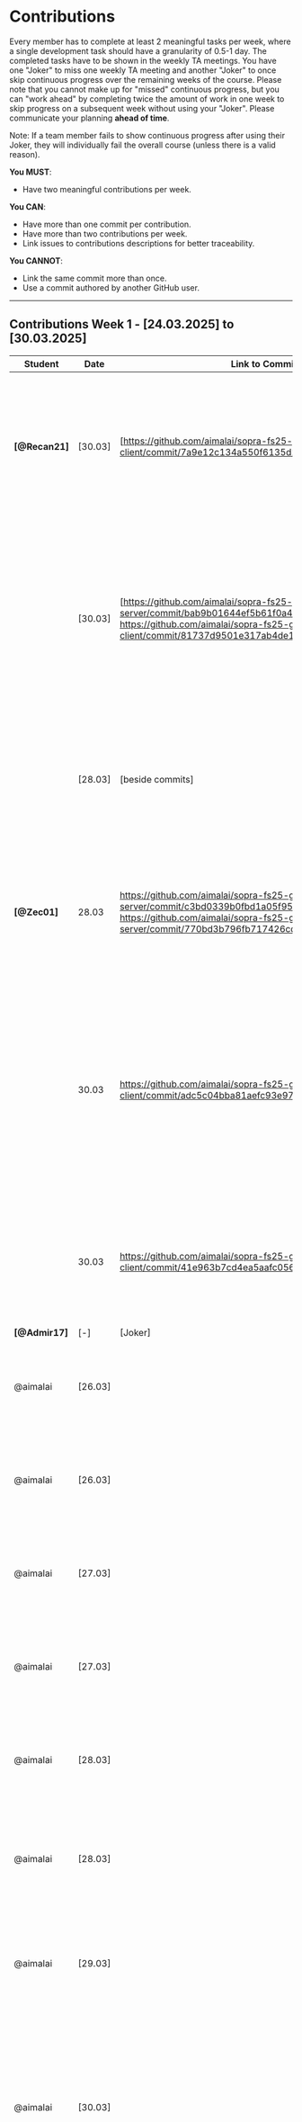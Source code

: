# Contributions

Every member has to complete at least 2 meaningful tasks per week, where a
single development task should have a granularity of 0.5-1 day. The completed
tasks have to be shown in the weekly TA meetings. You have one "Joker" to miss
one weekly TA meeting and another "Joker" to once skip continuous progress over
the remaining weeks of the course. Please note that you cannot make up for
"missed" continuous progress, but you can "work ahead" by completing twice the
amount of work in one week to skip progress on a subsequent week without using
your "Joker". Please communicate your planning **ahead of time**.

Note: If a team member fails to show continuous progress after using their
Joker, they will individually fail the overall course (unless there is a valid
reason).

**You MUST**:

- Have two meaningful contributions per week.

**You CAN**:

- Have more than one commit per contribution.
- Have more than two contributions per week.
- Link issues to contributions descriptions for better traceability.

**You CANNOT**:

- Link the same commit more than once.
- Use a commit authored by another GitHub user.

---

## Contributions Week 1 - [24.03.2025] to [30.03.2025]

| **Student**    | **Date** | **Link to Commit**                                                                                                                                                                                              | **Description**                                                                                                                                                                                                                                                                        | **Relevance**                                                                                                                                                                                  |
| -------------- | -------- | --------------------------------------------------------------------------------------------------------------------------------------------------------------------------------------------------------------- | -------------------------------------------------------------------------------------------------------------------------------------------------------------------------------------------------------------------------------------------------------------------------------------- | ---------------------------------------------------------------------------------------------------------------------------------------------------------------------------------------------- |
| **[@Recan21]** | [30.03]  | [https://github.com/aimalai/sopra-fs25-group-29-client/commit/7a9e12c134a550f6135d2329766634b7bdb15f88]                                                                                                         | [For our future feature that allows users to search for movies, we needed to implement a search bar in the frontend. This part is designed to accept user input and, upon clicking the magnifying glass icon, process the search query.]                                               | [This contribution is relevant because it lays the foundation for a seamless movie search experience.]                                                                                         |
|                | [30.03]  | [https://github.com/aimalai/sopra-fs25-group-29-server/commit/bab9b01644ef5b61f0a4e04dc84f68f8b5fdaaa2, https://github.com/aimalai/sopra-fs25-group-29-client/commit/81737d9501e317ab4de1bf4134e1f536272cd18f ] | [In these commits, we implemented a new Details Page. This page allows users to click on individual movie titles to access a detailed view of the selected film, providing additional information.]                                                                                    | [This contribution is important because it provides users with a dedicated page for detailed information about each film. By offering an in-depth view when clicking on a movie title.]        |
|                | [28.03]  | [beside commits]                                                                                                                                                                                                | [Icreated the API key using the TMDB website.]                                                                                                                                                                                                                                         | [This is important because by securing an API key, our application can access up-to-date movie data directly from TMDB.]                                                                       |
| **[@Zec01]**   | 28.03    | https://github.com/aimalai/sopra-fs25-group-29-server/commit/c3bd0339b0fbd1a05f954e86de86b60db5a810b4, https://github.com/aimalai/sopra-fs25-group-29-server/commit/770bd3b796fb717426cd3297013b3add89963c3f    | I have integrated functionality into our backend (using MovieService.java and MovieController.java) that allows the use of the API key, so that we can already work with TMDB.                                                                                                         | This contribution is relevant because our entire web app relies on the TMDB API to fetch detailed information for each movie.                                                                  |
|                | 30.03    | https://github.com/aimalai/sopra-fs25-group-29-client/commit/adc5c04bba81aefc93e97f59a020e893bd39ace4                                                                                                           | In the frontend, we introduced a new "Results" page. This page is seamlessly integrated with our newly implemented search bar functionality, ensuring that the search results are displayed on a dedicated page.                                                                       | This contribution is relevant because it enables users to easily search for and find movies—a key functionality if we want to build features like a watchlist or start a watch party later on. |
|                | 30.03    | https://github.com/aimalai/sopra-fs25-group-29-client/commit/41e963b7cd4ea5aafc0569df359068a4dedf5913                                                                                                           | In this commit, small changes were made to the frontend dashboard to show an empty Friends Overview.                                                                                                                                                                                   | [This contribution is important because it is the start for future development of interactive social features.]                                                                                |
| **[@Admir17]** | [-]      | [Joker]                                                                                                                                                                                                         | []                                                                                                                                                                                                                                                                                     | []                                                                                                                                                                                             |
| @aimalai       | [26.03]  |                                                                                                                                                                                                                 | Conceptualized and planned the DB architecture, designing the different layers of the DB system and the SQL Schema.                                                                                                                                                                    | Database Design and Set up Work, relevant to all project tasks relating to DB                                                                                                                  |
| @aimalai       | [26.03]  |                                                                                                                                                                                                                 | Set up the PostgreSQL database to efficiently store and manage data (acting as the locally set up persistence layer).                                                                                                                                                                  | Database Design and Set up Work, relevant to all project tasks relating to DB                                                                                                                  |
| @aimalai       | [27.03]  |                                                                                                                                                                                                                 | Frontend and backend code in Visual Studio Code, relating to the DB set up.                                                                                                                                                                                                            | Database Design and Set up Work, relevant to all project tasks relating to DB                                                                                                                  |
| @aimalai       | [27.03]  |                                                                                                                                                                                                                 | Setting up Vercel connection with the DB.                                                                                                                                                                                                                                              | Database Design and Set up Work, relevant to all project tasks relating to DB                                                                                                                  |
| @aimalai       | [28.03]  |                                                                                                                                                                                                                 | Setting up Google Cloud backend connection with the DB.                                                                                                                                                                                                                                | Database Design and Set up Work, relevant to all project tasks relating to DB                                                                                                                  |
| @aimalai       | [28.03]  |                                                                                                                                                                                                                 | Identifying the need for and understanding Ngrok. Configured Ngrok to expose the local backend securely, bridging the connection between platforms.                                                                                                                                    | Database Design and Set up Work, relevant to all project tasks relating to DB                                                                                                                  |
| @aimalai       | [29.03]  |                                                                                                                                                                                                                 | Established the multi-platform connection: frontend (on Vercel), backend (on Google Cloud, via Ngrok), PostgreSQL database (on desktop).                                                                                                                                               | Database Design and Set up Work, relevant to all project tasks relating to DB                                                                                                                  |
| @aimalai       | [30.03]  |                                                                                                                                                                                                                 | Then ultimately moved the locally tested persistence layer to the SQL Cloud, including the understanding the Google SQL Cloud and implementing its set up. Ensuring that Cloud DB architecture worked in tandem with Vercel Frontend and Google Cloud Backend (App Engine)             | Database Design and Set up Work, relevant to all project tasks relating to DB                                                                                                                  |
| @aimalai       | [28.03]  | https://github.com/aimalai/sopra-fs25-group-29-client/commit/5f3577f1b67b85d2e5d95110d82d29685b5bffd2                                                                                                           | The New User Registration Form: The new user must fill in a registration form with the following fields: username, password, confirm password. Mandatorily, all fields.                                                                                                                | Issues #1 #2 #3 of User Story 1 in the client side                                                                                                                                             |
| @aimalai       | [28.03]  | https://github.com/aimalai/sopra-fs25-group-29-client/commit/5f3577f1b67b85d2e5d95110d82d29685b5bffd2                                                                                                           | Validation of Username: The project set up must check if the username is unique and is not already used by someone else. If the username is already taken, an error message should be shown.                                                                                           | Issues #1 #2 #3 of User Story 1 in the client side                                                                                                                                             |
| @aimalai       | [28.03]  | https://github.com/aimalai/sopra-fs25-group-29-client/commit/5f3577f1b67b85d2e5d95110d82d29685b5bffd2                                                                                                           | Validation of Password: Passwords must be at least 8 char long and include a mix of letters, numbers, and special chars. The project set up should validate the password meets these criteria and that the "password" and "confirm password" fields match the acceptance requirements. | Issues #1 #2 #3 of User Story 1 in the client side                                                                                                                                             |
| @aimalai       | [30.03]  | https://github.com/aimalai/sopra-fs25-group-29-server/commit/daf9b9ef414d3d31890b16bd5b1508533d93b566                                                                                                           | New User Creation: Upon successful validation, a new user is created in the database with their registration information and creation date.                                                                                                                                            | Issues #60 #61 #62 # 63 of User Story 1 in the server side                                                                                                                                     |
| @aimalai       | [30.03]  | https://github.com/aimalai/sopra-fs25-group-29-server/commit/daf9b9ef414d3d31890b16bd5b1508533d93b566                                                                                                           | First Login After Registration: After successful registration, the user is automatically logged in for the first time and the user will be redirected to the users overview screen.                                                                                                    | Issues #60 #61 #62 # 63 of User Story 1 in the server side                                                                                                                                     |
| @aimalai       | [30.03]  | https://github.com/aimalai/sopra-fs25-group-29-server/commit/daf9b9ef414d3d31890b16bd5b1508533d93b566                                                                                                           | Handling Errors: If the registration fails (by not meeting the set criteria), an error message is displayed and the user should be redirected to the original registration screen.                                                                                                     | Issues #60 #61 #62 # 63 of User Story 1 in the server side                                                                                                                                     |
| @aimalai       | [30.03]  | https://github.com/aimalai/sopra-fs25-group-29-server/commit/daf9b9ef414d3d31890b16bd5b1508533d93b566                                                                                                           | Logout/Login Functionality: A registered user can logout from their account and log back in with their username and password once they meet these acceptance requirements.                                                                                                             | Issues #60 #61 #62 # 63 of User Story 1 in the server side.                                                                                                                                    |

---

## Contributions Week 2 - [31.03.2025] to [06.04.2025]

| **Student**    | **Date** | **Link to Commit**                                                                                                                                                                                                                                                                                                    | **Description**                                                                                                                                                   | **Relevance**                                                                                                                                                                             |
| -------------- | -------- | --------------------------------------------------------------------------------------------------------------------------------------------------------------------------------------------------------------------------------------------------------------------------------------------------------------------- | ----------------------------------------------------------------------------------------------------------------------------------------------------------------- | ----------------------------------------------------------------------------------------------------------------------------------------------------------------------------------------- |
| **[@Zec01]**   | [03.04]  | [https://github.com/aimalai/sopra-fs25-group-29-client/commit/09e0bcc19e9b25430bfcc10b364347b0628dcaf0, https://github.com/aimalai/sopra-fs25-group-29-server/commit/006dfa82e55a7cb750ca3f1f7ca49fb680a7c3d1]                                                                                                        | [Last Week: We only had Movies from the API. Now we are also able to look for Tv Shows.]                                                                          | [It is important so we can use both important mediatypes and not only Movies.]                                                                                                            |
|                | [06.04]  | [https://github.com/aimalai/sopra-fs25-group-29-client/commit/137cc313d52ac590a4047565693e8df07f71b40d]                                                                                                                                                                                                               | [A dashboard button leads to a Watchparty Overview page with a creation form on the left, joined parties in the center, and invitations on the right.]            | [This contribution is relevant because it gives users a single, intuitive space to create, manage, and join watch parties, making the whole experience much more seamless and enjoyable.] |
| **[@Recan21]** | [06.04]  | [https://github.com/aimalai/sopra-fs25-group-29-client/commit/878c250106ef3ec7f5a21481ffe2c8a785ec0d06, https://github.com/aimalai/sopra-fs25-group-29-client/commit/996bc8d018ee253bfc43631538a33b132c9685d7]                                                                                                        | [Frontend "Draft" of a Detailed Movie View]                                                                                                                       | [Provides a better UX]                                                                                                                                                                    |
|                | [06.04]  | [https://github.com/aimalai/sopra-fs25-group-29-client/commit/d6f7d25f2362f7b6835d2d2f038b32801f89bbef, https://github.com/aimalai/sopra-fs25-group-29-client/commit/aefceb6487bca55560d3c3ab71e029cdbffdefc4, https://github.com/aimalai/sopra-fs25-group-29-client/commit/61a98b823267b1e274d8c394b0bc4d696ded2a3e] | [Visual changes to the appearance on various pages]                                                                                                               | [Assimilation to design choices made previously in the mockups]                                                                                                                           |
| **[@Admir17]** | [05.04]  | [https://github.com/aimalai/sopra-fs25-group-29-server/commit/c8d42657fc690fedb1755557277f69a3f81d6ec7, https://github.com/aimalai/sopra-fs25-group-29-client/commit/f8a1d46ccc424b78fc3c0eef2d1d0f45df1856c8]                                                                                                        | [The task was to prepare the Backend for adding Movies/TVShows to the Watchlist, prepared the Rest Controller, DTO, and Mapping on the currently logged in user.] | [This contribution is relevant for future issues which need the Watchlist to work with like sharing a watchlist with friends for example and to display the watchlist on the dashboard.]  |
|                | [06.04]  | [https://github.com/aimalai/sopra-fs25-group-29-client/commit/1e7bee3f6f5c8be41421d99c6bd22fd8da890fa8]                                                                                                                                                                                                               | [The task was to add a new card to the Dashboard in the frontend which shows the Watchlist of the current user.]                                                  | [This change is crucial for upcoming features regarding friends & collaboration for example to share a watchlist with each other.]                                                        |
| @aimalai       | [04.25]  | https://github.com/aimalai/sopra-fs25-group-29-client/commit/c5d36a557baad58e03b3c7654e1a4e5f39761ea7                                                                                                                                                                                                                 | client - registration form, unsuccessful login confirmation                                                                                                       | client features relating to user login and registration in user story 2                                                                                                                   |
| @aimalai       | [05.25]  | https://github.com/aimalai/sopra-fs25-group-29-client/commit/4843d786c13900dd3c4b79a8edd7a3f6e028c207                                                                                                                                                                                                                 | client - logout button, feedback to user                                                                                                                          | client feature relating to user login/logout in user story 15                                                                                                                             |
| @aimalai       | [04.25]  | https://github.com/aimalai/sopra-fs25-group-29-server/commit/8a504ea982a09a39f9abdd6a1039825dfb13d632                                                                                                                                                                                                                 | server - validation of login credentials, action after login with security                                                                                        | server features relating to logging in user story 2                                                                                                                                       |
| @aimalai       | [05.25]  | https://github.com/aimalai/sopra-fs25-group-29-server/commit/bf88cfe9e9cba04b0a6656a74d9007b5558d9d8b                                                                                                                                                                                                                 | server - session end, redirect user after logout                                                                                                                  | server features relating to session end and related to security in user story 15                                                                                                          |
| @aimalai       | [06.25]  | https://github.com/aimalai/sopra-fs25-group-29-server/commit/17fda4655e7eede5e1d58b46117065f24f44c28d                                                                                                                                                                                                                 | server - additional login security                                                                                                                                | server feature preventing concurrent login session boosting site security                                                                                                                 |
| @aimalai       | [04.25]  |                                                                                                                                                                                                                                                                                                                       | Changing DB from PostgreSql to H2 for cost related reasons. Design of H2 Database to agree with all issues in user stories 1, 2, and 15                           | DB being central to all frontend and backend operations                                                                                                                                   |
| @aimalai       | [06.25]  | https://github.com/aimalai/sopra-fs25-group-29-server/commit/bf88cfe9e9cba04b0a6656a74d9007b5558d9d8b                                                                                                                                                                                                                 | 6 J Unit Tests for the server side functionalities that were implemented                                                                                          | Tests confirm the implementation of the validation and security features of the site.                                                                                                     |

---

## Contributions Week 3 - [07.04.2025] to [13.04.2025]

| **Student**    | **Date** | **Link to Commit**                                                                                                                                                                                                                                                                                                                                                                                                                                                                                                                                                                                                                                                                                                                                                                                                                                                                                                                                              | **Description**                                                                                                                                                                                                                                                                                                                                                                                                                                        | **Relevance**                                                                                                                                                                                                                                                                                                                                                                      |
| -------------- | -------- | --------------------------------------------------------------------------------------------------------------------------------------------------------------------------------------------------------------------------------------------------------------------------------------------------------------------------------------------------------------------------------------------------------------------------------------------------------------------------------------------------------------------------------------------------------------------------------------------------------------------------------------------------------------------------------------------------------------------------------------------------------------------------------------------------------------------------------------------------------------------------------------------------------------------------------------------------------------- | ------------------------------------------------------------------------------------------------------------------------------------------------------------------------------------------------------------------------------------------------------------------------------------------------------------------------------------------------------------------------------------------------------------------------------------------------------ | ---------------------------------------------------------------------------------------------------------------------------------------------------------------------------------------------------------------------------------------------------------------------------------------------------------------------------------------------------------------------------------- |
| **[@Zec01]**   | [11.04]  | [https://github.com/aimalai/sopra-fs25-group-29-client/commit/c838ad3ab422381a7b39f16b4d38d0c7263c8bb0, https://github.com/aimalai/sopra-fs25-group-29-client/commit/20dbd0f1e5f5ecf5013345f0dec397cf822bc97e, https://github.com/aimalai/sopra-fs25-group-29-client/commit/70b55002fe01852a204f55b5d15e35941f386f34, https://github.com/aimalai/sopra-fs25-group-29-server/commit/5614d5af1cdebcd12284da89c2aae909350441de]                                                                                                                                                                                                                                                                                                                                                                                                                                                                                                                                    | [Enhance the watch party feature by adding an optional description field where users can enter party instructions or additional details. Additionally, implement a database entry mechanism to store the watch party details and link each event to its respective organizer.]                                                                                                                                                                         | [The optional description field allows organizers to provide context, directions, or any special notes, thereby improving the communication and overall experience for participants. Meanwhile, securely saving the watch party information and linking it to the organizer is crucial for data integrity, accountability, and personalized event management within the platform.] |
|                | [13.04]  | [https://github.com/aimalai/sopra-fs25-group-29-client/commit/3a7a84040b8a68f980d5c89f84c636858c5a0ad0, https://github.com/aimalai/sopra-fs25-group-29-client/commit/cfc23630c5ad982d3d3c7a7f903035d3fb409982, https://github.com/aimalai/sopra-fs25-group-29-server/commit/deeb3fd169371ed269bab7bad8bfe6092fd1f98f]                                                                                                                                                                                                                                                                                                                                                                                                                                                                                                                                                                                                                                           | [Implement scheduling functionality that allows users to plan future events. This includes managing event start times with correct handling of various time zones to ensure accuracy.]                                                                                                                                                                                                                                                                 | [Accurate scheduling is essential for coordinating virtual watch parties across different regions. By considering time zone differences, the system ensures that all participants receive the correct event time, leading to a smoother and more reliable planning experience.]                                                                                                    |
| **[@Recan21]** | [10.04]  | [https://github.com/aimalai/sopra-fs25-group-29-client/commit/55d31da5b75cd7d53f8a3d6fcad7d37a1944708f, https://github.com/aimalai/sopra-fs25-group-29-client/commit/fc8b598a877cf1e8e025289b338dc943fb408bd6, https://github.com/aimalai/sopra-fs25-group-29-client/commit/8a4a944c34dd1778673f8dda3fc32b103922b830,]                                                                                                                                                                                                                                                                                                                                                                                                                                                                                                                                                                                                                                          | [Changed the background of every page and overall layout. Integration functionality (not all) from Copymain -> especially for registration and login with frontend adoptation and made the profile button responsable on the dashboard]                                                                                                                                                                                                                | [Ensuring functionalities from Copymain are being integrated and that the frontend resembles more our actual mockups. Minor bugfixing with Buttons]                                                                                                                                                                                                                                |
|                | [10.04]  | [https://github.com/aimalai/sopra-fs25-group-29-client/commit/7bee39f7a0acc0303583733f2038548ec33334d4, https://github.com/aimalai/sopra-fs25-group-29-server/commit/3c28efb38be6a6090c8725a4f0a2eede4c16511f]                                                                                                                                                                                                                                                                                                                                                                                                                                                                                                                                                                                                                                                                                                                                                  | [Made changes to the detailed view of a user especially on frontend and made it work with editing etc (new form etc) for password, username, email, privacy settings etc]                                                                                                                                                                                                                                                                              | [Assimilation to the mockups and the expected functionality included]                                                                                                                                                                                                                                                                                                              |
|                | [11.04]  | [https://github.com/aimalai/sopra-fs25-group-29-server/commit/047b280e1cb1d4e41a99c1625e02551607fd0b29, https://github.com/aimalai/sopra-fs25-group-29-server/commit/4e20cd646dc22c60385ae67d4e2b425ac5d64542, https://github.com/aimalai/sopra-fs25-group-29-server/commit/d53a47371fad88a7b5c12efbfd99257556fef3a5, https://github.com/aimalai/sopra-fs25-group-29-server/commit/3c28efb38be6a6090c8725a4f0a2eede4c16511f, https://github.com/aimalai/sopra-fs25-group-29-client/commit/dd463afcc67d7a778ee7df93a81f36b887f48a13, https://github.com/aimalai/sopra-fs25-group-29-client/commit/5571bf310495afd81c135c52f50e4b0bb5d819a8, https://github.com/aimalai/sopra-fs25-group-29-client/commit/7d7c2ca0ef9a6399ace0a4592f3cd19ebc69286b, https://github.com/aimalai/sopra-fs25-group-29-client/commit/84eef44de4d1b9ff7c9acf7bdc2c6096c912905d, https://github.com/aimalai/sopra-fs25-group-29-client/commit/e9546b1b8d0f530be06c032699c06bf162506e23] | [You can now search for movies via pressing enter. Added a new search bar in the search results. Made some sorting funcitonality by popularity, rating, oldest, newest. Made the add to watchlist button responsable. Made a checkbox where it filters out every result that doesnt contain all attributes. + When you add something to the watchlist you can directly remove it from the search results or the detailed view or the dashboard itself] | [Key functionality that had bugs before and making UX improvements and ensuring smooth behaviour]                                                                                                                                                                                                                                                                                  |
| **[@Admir17]** | [14.04]  | [https://github.com/aimalai/sopra-fs25-group-29-server/commit/2832da7b2ae95818d7bfa9065b1e88e265916a8b]                                                                                                                                                                                                                                                                                                                                                                                                                                                                                                                                                                                                                                                                                                                                                                                                                                                         | [Implemented backend functionality for friend requests. This update extends the user entity to include properties for incoming friend requests and friends, and enhances the UserService with methods to send, accept, decline, retrieve incoming friend requests, and fetch the friend list.]                                                                                                                                                         | [The friend request functionality is essential for our project as it allows users to connect, coordinate watch parties, and share movie recommendations easily.]                                                                                                                                                                                                                   |
|                | [10.04]  | [https://github.com/aimalai/sopra-fs25-group-29-client/commit/dab9dfa0861095647e529be0571bd15832785399, https://github.com/aimalai/sopra-fs25-group-29-client/commit/401086d572aa5fc0e3e81fd0ecad8b5b005cfd13, https://github.com/aimalai/sopra-fs25-group-29-server/commit/78cab62d9e08cd2d35f32ec01b22b332400226c5]                                                                                                                                                                                                                                                                                                                                                                                                                                                                                                                                                                                                                                           | [Added placeholder "Add Friend" button on profile page and a dummy Friendlist card on the Dashboard. This prepares the frontend for upcoming backend integration. Issue: (#26), also implemented the Friend Search Bar, issues: (#24, #25 and #26)]                                                                                                                                                                                                    | [The dummy "Add Friend" button and Friendlist Card prepare the UI for seamless social integration, ensuring that users can access these features once the backend is fully integrated. The Friend Serach Bar is relevant for future features like adding friends, sharing Watchlist with friends, inviting them for watchparties etc.]                                             |
| @aimalai       | [07.04]  | https://github.com/aimalai/sopra-fs25-group-29-server/commit/b1cabfd0c4c7dfa560cb5521d2273cecfab2c930                                                                                                                                                                                                                                                                                                                                                                                                                                                                                                                                                                                                                                                                                                                                                                                                                                                           | H2 Production Deployment (there are 6 versions of this contribution that made improvements on this linked commit progressively. I am sharing the one with the most files)                                                                                                                                                                                                                                                                              | DB being central to frontend and backend and to the whole project                                                                                                                                                                                                                                                                                                                  |
| @aimalai       | [08.04]  | https://github.com/aimalai/sopra-fs25-group-29-server/commit/67dca2fee2145d8e096e0393fe1c5da2b4b82c5a                                                                                                                                                                                                                                                                                                                                                                                                                                                                                                                                                                                                                                                                                                                                                                                                                                                           | server - OTP functionality added to Login                                                                                                                                                                                                                                                                                                                                                                                                              | Boosts the App's security, server                                                                                                                                                                                                                                                                                                                                                  |
| @aimalai       | [08.04]  | https://github.com/aimalai/sopra-fs25-group-29-client/commit/c17063291676ba028afc33b5afc74d3411f2e907                                                                                                                                                                                                                                                                                                                                                                                                                                                                                                                                                                                                                                                                                                                                                                                                                                                           | client - OTP functionality added to Login                                                                                                                                                                                                                                                                                                                                                                                                              | Boosts the App's security, client                                                                                                                                                                                                                                                                                                                                                  |
| @aimalai       | [12.04]  | https://github.com/aimalai/sopra-fs25-group-29-server/commit/e1630499d09c5ca4aac2640e489ccda4bcd7d3c8                                                                                                                                                                                                                                                                                                                                                                                                                                                                                                                                                                                                                                                                                                                                                                                                                                                           | server - user story 12 full and most user story 13                                                                                                                                                                                                                                                                                                                                                                                                     | send watchparty invitation to users, record response by invited user, error handling - backend                                                                                                                                                                                                                                                                                     |
| @aimalai       | [12.04]  | https://github.com/aimalai/sopra-fs25-group-29-client/commit/4a57dfe0f43bee76f4eff18976190e4969ab86f5                                                                                                                                                                                                                                                                                                                                                                                                                                                                                                                                                                                                                                                                                                                                                                                                                                                           | client - user story 12 full and most user story 13                                                                                                                                                                                                                                                                                                                                                                                                     | send watchparty invitation to users, record response by invited user in database, error handling - frontend                                                                                                                                                                                                                                                                        |

---

## Contributions Week 4 - [14.04.2025] to [20.04.2025]

| **Student**    | **Date** | **Link to Commit**                                                                                                                                                                                                                                                                                                                                                                                                                                                                                                                                                                                                                                                                                                                                                                                                                                                                                                                                              | **Description**                                                                                                                                                                                                                                                                                                                                                                                                                                            | **Relevance**                                                                                                                                                                                                                                                                             |
| -------------- | -------- | --------------------------------------------------------------------------------------------------------------------------------------------------------------------------------------------------------------------------------------------------------------------------------------------------------------------------------------------------------------------------------------------------------------------------------------------------------------------------------------------------------------------------------------------------------------------------------------------------------------------------------------------------------------------------------------------------------------------------------------------------------------------------------------------------------------------------------------------------------------------------------------------------------------------------------------------------------------- | ---------------------------------------------------------------------------------------------------------------------------------------------------------------------------------------------------------------------------------------------------------------------------------------------------------------------------------------------------------------------------------------------------------------------------------------------------------- | ----------------------------------------------------------------------------------------------------------------------------------------------------------------------------------------------------------------------------------------------------------------------------------------- |
| [@Zec01]       | [13.04]  | [https://github.com/aimalai/sopra-fs25-group-29-server/commit/d66b31587372d488ada30efaa62db8c0da565105, https://github.com/aimalai/sopra-fs25-group-29-client/commit/f2208306976063c761c201404e76fedd5d7bc0f3]                                                                                                                                                                                                                                                                                                                                                                                                                                                                                                                                                                                                                                                                                                                                                  | [Develop a user interface component that offers a dropdown list for rating content with options from 1 to 5 stars.]                                                                                                                                                                                                                                                                                                                                        | [A straightforward rating system is a key part of enhancing user interaction and feedback. It empowers users to express their opinions on movies and TV shows, thereby fostering a community-driven environment where content quality can be evaluated and discovered more effectively.]  |
|                | [14.04]  | [https://github.com/aimalai/sopra-fs25-group-29-server/commit/ef31acdced8e6c90e2e305c469e42e49747ffe6a, https://github.com/aimalai/sopra-fs25-group-29-client/commit/730804c7859003532ca19575856137a700587d9f]                                                                                                                                                                                                                                                                                                                                                                                                                                                                                                                                                                                                                                                                                                                                                  | [Implement a review text box that appears after a user submits a rating, with a maximum limit of 200 characters. This enhancement has been integrated into both the backend and frontend, allowing users to provide a detailed, free-form review alongside their star rating.]                                                                                                                                                                             | [Allowing users to add comments with a free-text review enhances the overall feedback system. This additional context helps improve the discovery of quality content by incorporating personal opinions and experiences, thereby fostering a more engaged and informed community.]        |
| **[@Recan21]** | [11.04]  | [https://github.com/aimalai/sopra-fs25-group-29-server/commit/047b280e1cb1d4e41a99c1625e02551607fd0b29, https://github.com/aimalai/sopra-fs25-group-29-server/commit/4e20cd646dc22c60385ae67d4e2b425ac5d64542, https://github.com/aimalai/sopra-fs25-group-29-server/commit/d53a47371fad88a7b5c12efbfd99257556fef3a5, https://github.com/aimalai/sopra-fs25-group-29-server/commit/3c28efb38be6a6090c8725a4f0a2eede4c16511f, https://github.com/aimalai/sopra-fs25-group-29-client/commit/dd463afcc67d7a778ee7df93a81f36b887f48a13, https://github.com/aimalai/sopra-fs25-group-29-client/commit/5571bf310495afd81c135c52f50e4b0bb5d819a8, https://github.com/aimalai/sopra-fs25-group-29-client/commit/7d7c2ca0ef9a6399ace0a4592f3cd19ebc69286b, https://github.com/aimalai/sopra-fs25-group-29-client/commit/84eef44de4d1b9ff7c9acf7bdc2c6096c912905d, https://github.com/aimalai/sopra-fs25-group-29-client/commit/e9546b1b8d0f530be06c032699c06bf162506e23] | [You can now search for movies via pressing enter. Added a new search bar in the search results. Made some sorting funcitonality by popularity, rating, oldest, newest. Made the add to watchlist button responsable. Made a checkbox where it filters out every result that doesnt contain all attributes. + When you add something to the watchlist you can directly remove it from the search results or the detailed view or the dashboard itself]     | [Key functionality that had bugs before and making UX improvements and ensuring smooth behaviour]                                                                                                                                                                                         |
| **[@Recan21]** | [20.04]  | [https://github.com/aimalai/sopra-fs25-group-29-client/commit/abf5268d4ba877d1aa8941367a5c43568e69954a, https://github.com/aimalai/sopra-fs25-group-29-client/commit/b0f2edead6c9fab00b14f37aaf60e55926fe6e89, https://github.com/aimalai/sopra-fs25-group-29-client/commit/2b30463a0bbdfa297d2385ac2f336d4acade6d1c, https://github.com/aimalai/sopra-fs25-group-29-client/commit/fb21d394c022fb04f04e9db627be775f32a73090, https://github.com/aimalai/sopra-fs25-group-29-client/commit/28d903606599e83ac2835014196d6ff36d55adf5, https://github.com/aimalai/sopra-fs25-group-29-server/commit/958883aaa9e508f2d43c51d955e8abb0fe4555b6, https://github.com/aimalai/sopra-fs25-group-29-server/commit/bd9e5047c87b6a215920a4a349d51dea4c3d3514]                                                                                                                                                                                                               | [Added a navigation bar with all the necessary functionality and limitations. Worked on adding individual profile pictures. Made sure the dashboard has a better ux with refreshments and made sure that it fits to most our User Storys the mail search, watchlist date added. Changed the homepage. Complete results as defaults on search results for movies and series ]                                                                               | [Key functionality that had to be adapted to our user stories or changed for providing a better user experience]                                                                                                                                                                          |
| **[@Admir17]** | [15.04]  | [https://github.com/aimalai/sopra-fs25-group-29-client/commit/8ba800691cab3de3b7307329018f0ed9ddd75689]                                                                                                                                                                                                                                                                                                                                                                                                                                                                                                                                                                                                                                                                                                                                                                                                                                                         | [This contribution implements the functionality for navigating from search results to a potential friend's profile. It enables users to view detailed profiles and interact directly by sending or canceling friend requests, seamlessly linking the frontend with the backend API.]                                                                                                                                                                       | [This enhancement improves user engagement by streamlining the process of connecting with other users. By making it easier to access profile information and manage friend requests, the feature fosters stronger community interactions and a smoother user experience on the platform.] |
|                | [16.04]  | [https://github.com/aimalai/sopra-fs25-group-29-server/commit/c7b1cbe929c63487aa324d5cde56c6638443d581, https://github.com/aimalai/sopra-fs25-group-29-client/commit/a45a036fec3879822513167eecab2b69e08c7f39]                                                                                                                                                                                                                                                                                                                                                                                                                                                                                                                                                                                                                                                                                                                                                  | [Implemented real-time chat functionality on the backend by adding and configuring essential components: a WebSocket configuration for STOMP messaging using SockJS, a REST controller to handle incoming and broadcasted chat messages, and new domain classes (ChatMessage and ChatMessageRepository) for persisting chat messages. These additions enable the server to manage chat interactions and provide a chat history endpoint for the frontend.] | [This contribution is vital as it lays the foundation for seamless real-time communication between users, enhancing user engagement and interactivity on the platform. By integrating a robust chat system into the backend, Flicks & Friends now supports instant messaging]             |
| @aimalai       | [16.04]  | https://github.com/aimalai/sopra-fs25-group-29-client/commit/e5790021355582edb4c355d5dce05b964ab585dc                                                                                                                                                                                                                                                                                                                                                                                                                                                                                                                                                                                                                                                                                                                                                                                                                                                           | The loading spinner on the client UI.                                                                                                                                                                                                                                                                                                                                                                                                                      | Ensure that the users who are logging in are given the on-screen feedback that their login is in progress                                                                                                                                                                                 |
| @aimalai       | [16.04]  | https://github.com/aimalai/sopra-fs25-group-29-server/commit/f64fcb73dee6f23b735700cc581c7ed214e3ecac                                                                                                                                                                                                                                                                                                                                                                                                                                                                                                                                                                                                                                                                                                                                                                                                                                                           | Real time updates on server side implemented                                                                                                                                                                                                                                                                                                                                                                                                               | server - real time updates to watch party manager of invite responses                                                                                                                                                                                                                     |
| @aimalai       | [16.04]  | https://github.com/aimalai/sopra-fs25-group-29-client/commit/681589e06c1fe1301bc63503a5962bd28215d517                                                                                                                                                                                                                                                                                                                                                                                                                                                                                                                                                                                                                                                                                                                                                                                                                                                           | Real time updates on client side implemented                                                                                                                                                                                                                                                                                                                                                                                                               | client - real time updates to watch party manager of invite responses                                                                                                                                                                                                                     |

## Contributions Week 5 - [28.04.2025] to [04.05.2025]

| **Student**    | **Date**                               | **Link to Commit**                                                                                                                                                                                                                                                                                                                                                                                                                                                                                                                                                                                                                         | **Description**                                                                                                                                                                                                                                                                                                                                                                                                                                    | **Relevance**                                                                                                                                                                                                                                                                                                                                                                                                                                                                 |
| -------------- | -------------------------------------- | ------------------------------------------------------------------------------------------------------------------------------------------------------------------------------------------------------------------------------------------------------------------------------------------------------------------------------------------------------------------------------------------------------------------------------------------------------------------------------------------------------------------------------------------------------------------------------------------------------------------------------------------ | -------------------------------------------------------------------------------------------------------------------------------------------------------------------------------------------------------------------------------------------------------------------------------------------------------------------------------------------------------------------------------------------------------------------------------------------------- | ----------------------------------------------------------------------------------------------------------------------------------------------------------------------------------------------------------------------------------------------------------------------------------------------------------------------------------------------------------------------------------------------------------------------------------------------------------------------------- |
| **[@Zec01]**   | [04.05.2025]                           | [https://github.com/aimalai/sopra-fs25-group-29-client/commit/1d82509bf7c09c53cbc3f82f61225599b6306d19]                                                                                                                                                                                                                                                                                                                                                                                                                                                                                                                                    | [Implemented a visual feedback on the friends overview for outgoing friend requests]                                                                                                                                                                                                                                                                                                                                                               | [Clearly showing when a friend request is already pending, preventing duplicate requests]                                                                                                                                                                                                                                                                                                                                                                                     |
|                | [04.05.2025]                           | [https://github.com/aimalai/sopra-fs25-group-29-client/commit/1aa44a293bc5bf4a1b10e340b1ab7f6e8c3a0b08]                                                                                                                                                                                                                                                                                                                                                                                                                                                                                                                                    | [Added cancel-friend-request functionality.]                                                                                                                                                                                                                                                                                                                                                                                                       | [Gives users control to retract sent requests before they’re accepted]                                                                                                                                                                                                                                                                                                                                                                                                        |
|                | [04.05.2025]                           | [https://github.com/aimalai/sopra-fs25-group-29-client/commit/d034a73e63c70aea1ac1d1ddb5a90da8a34701b3, https://github.com/aimalai/sopra-fs25-group-29-server/commit/6931e180418a572226afe856c600da3542bf21e2, https://github.com/aimalai/sopra-fs25-group-29-server/commit/a6db8593c8fcfa4c3246255408984d96bb29b143]                                                                                                                                                                                                                                                                                                                      | [Implemented full “remove friend” (unfriend) capability]                                                                                                                                                                                                                                                                                                                                                                                           | [Enables users to cleanly remove connections from their friends list]                                                                                                                                                                                                                                                                                                                                                                                                         |
| **[@Recan21]** | [04.05.2025]                           | [https://github.com/aimalai/sopra-fs25-group-29-client/commit/25ca37918088f1bed14d62533e25d48abb6037a4, https://github.com/aimalai/sopra-fs25-group-29-client/commit/95b44c6f4925c7196597051865ba5d6709ba3268, https://github.com/aimalai/sopra-fs25-group-29-client/commit/b3ad309bb80aad4e5c391754ff86fa967a0935e6, https://github.com/aimalai/sopra-fs25-group-29-client/commit/8b663617ee242634906199ba68a7af21c1b0e486, https://github.com/aimalai/sopra-fs25-group-29-server/commit/80749f125399f72184d76766860a8a5de7422664, https://github.com/aimalai/sopra-fs25-group-29-server/commit/5bcd7dabd2c59dd2c53592ed264c68bb7487b0bd] | [Worked on a slight issue with the login regarding the error messages. Then fixed the existing bug with the biography edit form. Afterwards implemented a "change profile picture" functionality with avatars that could be seen (nearly) everywhere]                                                                                                                                                                                              | [Fixed some long existing bugs and added a cool future that would improve individual customability for users (profile pictures)]                                                                                                                                                                                                                                                                                                                                              |
|                | [04.05]                                | [https://github.com/aimalai/sopra-fs25-group-29-client/commit/295b70f70cd4e0ec46f224b1dad6e36ed1edf8da, https://github.com/aimalai/sopra-fs25-group-29-client/commit/ff5c4fe6fbbd6764808236de040ac135a7f7ca12, https://github.com/aimalai/sopra-fs25-group-29-client/commit/1e1b0d460065bc937c84f98967502203e1545e1a]                                                                                                                                                                                                                                                                                                                      | [Did some changes regarding the movie search results and the detailed view of a movie. Made sure it would be more conform with other implementation choices and implemented some loading signifiers with a handling error functionality]                                                                                                                                                                                                           | [Completion of past user stories that were not fully closed before, but essential for us]                                                                                                                                                                                                                                                                                                                                                                                     |
| **[@Admir17]** | [25.04.2025]                           | [https://github.com/aimalai/sopra-fs25-group-29-client/commit/4f1d3b8ca6014671e6000d3ca93e9aca3a1e7c2d, https://github.com/aimalai/sopra-fs25-group-29-server/commit/211fb1ee183a194e16c261b612318e4ef1f2ddd0, https://github.com/aimalai/sopra-fs25-group-29-server/commit/f09ac597accf4fa219f40ed5f4de9ec11a8f1f78]                                                                                                                                                                                                                                                                                                                      | [Implemented a 'Trending'section on the user dashboard that fetches and displays the current most-popular movies and TV shows. As a logged-in user, you’ll see each title’s name, poster image, and a short synopsis. The list is pulled from our backend API (using popularity metrics) and automatically refreshes—complete with loading indicators and error handling—to ensure the content stays up-to-date and resilient to network hiccups.] | [By surfacing trending titles directly on the dashboard, we lower the barrier for users to discover what’s hot right now, increasing engagement and session length. Auto-refresh and robust feedback (loading spinners, retry on failure) bolster the user experience, making the app feel both dynamic and reliable. This feature bridges backend data integration with front-end polish, delivering measurable value in content discovery and overall platform stickiness.] |
|                | [16.04.2025 & 18.04.2025 & 02.05.2025] | [https://github.com/aimalai/sopra-fs25-group-29-server/commit/9710e9ee8c717a5b23f3137d427914cf77e48e9e, https://github.com/aimalai/sopra-fs25-group-29-server/commit/c7b1cbe929c63487aa324d5cde56c6638443d581, https://github.com/aimalai/sopra-fs25-group-29-client/commit/ba1ed39d7490f740031565db8998b6c60c994db1, https://github.com/aimalai/sopra-fs25-group-29-server/commit/9ae88f7013d827612f2b3db561e758628f02c232, https://github.com/aimalai/sopra-fs25-group-29-server/commit/bfc977f07671d9a6e2d3137c1ad02bfc45592cc1]                                                                                                        | [Ensures that when users join a watch-party session, the YouTube player is embedded in each participant's view and remains paused by default. This embeds the video frame on the page but blocks playback until everyone is set, serving as the foundation for the 'I am Ready' flow, real-time indicators, countdown, and synchronized start.]                                                                                                    | [By loading the video in a paused state for all participants, we prevent anyone from getting a head start—and thus ensure a fair, shared viewing experience. It establishes a consistent baseline across clients, which is critical for the subsequent readiness checks, countdown timer, and perfectly synchronized playback that make our watch-party feature feel seamless and communal.]                                                                                  |
| @aimalai       | [02.05]                                | https://github.com/aimalai/sopra-fs25-group-29-server/commit/ddb47a64a3498b662e0fc57ac8d0127234e4e19f                                                                                                                                                                                                                                                                                                                                                                                                                                                                                                                                      | implemented password hashing                                                                                                                                                                                                                                                                                                                                                                                                                       | passwords entered across the site will be transacted in a secured format of hashes                                                                                                                                                                                                                                                                                                                                                                                            |
| @aimalai       | [02.05]                                | https://github.com/aimalai/sopra-fs25-group-29-server/commit/bdea66e4a8ff59f32f93a8ad4a408d67c9fd75a8                                                                                                                                                                                                                                                                                                                                                                                                                                                                                                                                      | tests for password hashing functionality and email service                                                                                                                                                                                                                                                                                                                                                                                         | passwords entered across the site will be transacted in a secured format of hashes                                                                                                                                                                                                                                                                                                                                                                                            |
| @aimalai       | [02.05]                                | https://github.com/aimalai/sopra-fs25-group-29-server/commit/e4d49255b41768c0cf97473b49a3a86ac5ffa3eb                                                                                                                                                                                                                                                                                                                                                                                                                                                                                                                                      | making registration a requirement for new user and sending welcome email to newly registered user                                                                                                                                                                                                                                                                                                                                                  | server side - enhancing user experience                                                                                                                                                                                                                                                                                                                                                                                                                                       |
| @aimalai       | [02.05]                                | https://github.com/aimalai/sopra-fs25-group-29-client/commit/163adbdf801d7f0a6bb0cd271e76ffe5e6d02e28                                                                                                                                                                                                                                                                                                                                                                                                                                                                                                                                      | making registration a requirement for new user and sending welcome email to newly registered user                                                                                                                                                                                                                                                                                                                                                  | client side - enhancing user experience                                                                                                                                                                                                                                                                                                                                                                                                                                       |
| @aimalai       | [02.05]                                | https://github.com/aimalai/sopra-fs25-group-29-server/commit/b3b492a2feae6cb7b58af7dc394f624a9acb7524                                                                                                                                                                                                                                                                                                                                                                                                                                                                                                                                      | welcome email to newly registered user with html capabilities                                                                                                                                                                                                                                                                                                                                                                                      | server side updates - enhancing user experience                                                                                                                                                                                                                                                                                                                                                                                                                               |
| @aimalai       | [02.05]                                | https://github.com/aimalai/sopra-fs25-group-29-server/commit/c222a2faa10738bd3710aa7e7cfab3ed2ba3d382                                                                                                                                                                                                                                                                                                                                                                                                                                                                                                                                      | Tests written covering across the website                                                                                                                                                                                                                                                                                                                                                                                                          | Tests for the website                                                                                                                                                                                                                                                                                                                                                                                                                                                         |

## Contributions Week 6 - [05.05.2025] to [11.05.2025]

| **Student**        | **Date**                  | **Link to Commit**                                                                                                                                                                                                                                                                                                    | **Description**                                                                                                                                                                                                                                                                                                                                                                                                                                                     | **Relevance**                                                                                                                                                                                                                                                                                                                                                                                                                                                                                                    |
| ------------------ | ------------------------- | --------------------------------------------------------------------------------------------------------------------------------------------------------------------------------------------------------------------------------------------------------------------------------------------------------------------- | ------------------------------------------------------------------------------------------------------------------------------------------------------------------------------------------------------------------------------------------------------------------------------------------------------------------------------------------------------------------------------------------------------------------------------------------------------------------- | ---------------------------------------------------------------------------------------------------------------------------------------------------------------------------------------------------------------------------------------------------------------------------------------------------------------------------------------------------------------------------------------------------------------------------------------------------------------------------------------------------------------- |
| **[@Recan21]** | [08.05.2025]                    | [https://github.com/aimalai/sopra-fs25-group-29-client/commit/2e0c825dcbc7acc8a3e7aadd0171f7aaf5373811]                                                                                                                                                                                                                                                                                                    | [We had this really big bug that we named "profile bug". When multiple accounts registered and were online simultanously, suddenly user x had the view of user y and vise verca. Fixed this via switching from localstorage to sessionstorage. This brought up a lot of follow-up-bugs that had to be fixed as well. This commit wouldn't have been possible without the support and assists of the two almighty Niro and Admir. ]                                                                                                                                                                                                                                                                                                                                                                                                                                     | [Without this bugfix our application wouldn't work long term or better said with "severe problems"]                                                                                                                                                                                                                                                                                                                                                                                                                                                                              |
|                    | [08.05.2025]                    | [https://github.com/aimalai/sopra-fs25-group-29-client/commit/1cd122f5c3ef8533e2af4fc8ac2ba96e7f9b3379]                                                                                                                                                                                                                                                                                                    | [Implemented the future that u could see suggestions of your friends that u could invite for watchparties and that it would be visible to user x if user y doesnt want to share his/her watchlist]                                                                                                                                                                                                                                                                                                                                                                                                                                     | [Nice add on future. Before, users needed to know the exact usernames of possible invites. Second, sometimes it wouldn't have been clear that for example user x doesnt want to share his/her watchlist. Therefore improvement for UX]                                                                                                                                                                                                                                                                                                                                                                                                                                                                              |
|                    | [08.05.2025]                    | [https://github.com/aimalai/sopra-fs25-group-29-client/commit/a9d339bb9de30bef941d63cb759ac68ffb7840a2, https://github.com/aimalai/sopra-fs25-group-29-server/commit/0ab98120a88860651d8a7c89fa36a68e6290442c]                                                                                                                                                                                                                                                                                                    | [Completed userstory 5. If friends have rated a movie/series above 4 stars it would will be suggested to the user if it isnt on the watchlist or has been rated before. Additionally, "sharable" is now set by default.]                                                                                                                                                                                                                                                                                                                                                                                                                                     | [Missing part of our user story 5 and some convenience for our sharable future.]                                                                                                                                                                                                                                                                                                                                                                                                                                                                              |
| **[@Zec01]**       | [05.05.2025]              | [https://github.com/aimalai/sopra-fs25-group-29-client/commit/381cc9443851ea6f21621c02378fab1534ff9686]                                                                                                                                                                                                               | [The user can now click directly on a media on the trending page and it takes him directly to the details page.]                                                                                                                                                                                                                                                                                                                                                    | [So that the user does not have to make a diversion via the media search but finds the media directly and can continue there. (Userfriendly)]                                                                                                                                                                                                                                                                                                                                                                    |
|                    | [07.05.2025]              | [https://github.com/aimalai/sopra-fs25-group-29-client/commit/81336c662831da1f4a391dc8b9f06fc35d339024]                                                                                                                                                                                                               | [The logo is now clearly visible on all sides as well as in colour.]                                                                                                                                                                                                                                                                                                                                                                                                | [To have a clean Frontend.]                                                                                                                                                                                                                                                                                                                                                                                                                                                                                      |
|                    | [09.05.2025]              | [https://github.com/aimalai/sopra-fs25-group-29-client/commit/99419934ad8b88ab7e45f9d4087a2cd9bad27288, https://github.com/aimalai/sopra-fs25-group-29-server/commit/298f6fd18d6bec8210700d6321aa2c6e1a214167]                                                                                                        | [As a user you can now see the lobby you have been invited to (after accepting). Only the host can see the status of the invitations. + Show ‘Participant’ status with the correct name per username in SessionStorage + Frontend beautification. ]                                                                                                                                                                                                                 | [Now the user can view and join the lobby directly via our site without complicated link sharing via other communication channels.]                                                                                                                                                                                                                                                                                                                                                                              |
| **[@Admir17]**     | [03.05.2025 & 07.05.2025] | [https://github.com/aimalai/sopra-fs25-group-29-client/commit/ba1ed39d7490f740031565db8998b6c60c994db1, https://github.com/aimalai/sopra-fs25-group-29-client/commit/b10a0d7ffdd38246448a669ee9c16b2e8c0252b7, https://github.com/aimalai/sopra-fs25-group-29-server/commit/05df81ac12cbbc1057e4f110edf4200697345e8d] | [Implemented a synchronized watch-party workflow where each participant sees an embedded, paused YouTube player and an 'I am Ready' button. As users click 'I am Ready,' the UI updates in real time to show who is ready and who is not. Once everyone has confirmed, the system automatically aligns everyone's player to the same timestamp—either by broadcasting a sync to video command or by nudging late joiners—and kicks off playback in perfect unison.] | [By introducing the 'I am Ready' button and back-end event collaboration, every watch-party participant gains agency and transparency: they can see who is prepared and who needs a moment longer. This reduces confusion or accidental spoilers by ensuring no one is left behind. Moreover, broadcasting a sync to video command whenever readiness changes makes late joiners or reconnecting users seamlessly re-align with the group's current playback position, preserving a unified viewing experience.] |
|                    | [07.05.2025]              | [https://github.com/aimalai/sopra-fs25-group-29-client/commit/6968c02c548c2a1ac230a626f7c288e4fb08d1c6, https://github.com/aimalai/sopra-fs25-group-29-client/commit/46f66f1941ed26dabc73d7ca2ad15e71e54dffdb]                                                                                                        | [Builded a coordinated watch party experience featuring an embedded YouTube video that remains paused until all participants signal they're ready. Upon every user hitting 'I am Ready,' a live status panel updates. When the last participant confirms, display a universal countdown overlay ('Starting in 3…2…1…'), then automatically start playback for everyone simultaneously immediately after the countdown reaches zero.]                                | [Adding a countdown overlay transforms a simple 'all-ready' trigger into a shared, anticipatory moment, reinforcing the communal aspect of the watch party. The visible '3…2…1' sequence builds excitement, cues everyone simultaneously, and masks any slight network delays—so when the video starts, every viewer truly begins at the same frame. This mechanic enhances engagement, minimizes drift, and delivers a polished, theater-like start for distributed audiences.]                                 |
| @aimalai           | [09.05]                   | https://github.com/aimalai/sopra-fs25-group-29-client/commit/4f51c58d26e64e96192b5f2763d8e7dd574b3548                                                                                                                                                                                                                 | implemented website tutorial                                                                                                                                                                                                                                                                                                                                                                                                                                        | helps with informative user experience across the site                                                                                                                                                                                                                                                                                                                                                                                                                                                           |
| @aimalai           | [09.05]                   | https://github.com/aimalai/sopra-fs25-group-29-client/commit/8533fd835ad6236ba2e2010d342ab8c5b66fffc0                                                                                                                                                                                                                 | friends list implemented inside invitation popup window                                                                                                                                                                                                                                                                                                                                                                                                             | watchparty organizer will automatically see the list of their friends inside invitation sending screen and can readily their full list of friends                                                                                                                                                                                                                                                                                                                                                                |
| @aimalai           | [09.05]                   | https://github.com/aimalai/sopra-fs25-group-29-client/commit/cd27d1ab04e80a196217f5313a2d2358e7396aae, https://github.com/aimalai/sopra-fs25-group-29-client/commit/9f847ba26f56ea878a574309a163d6ebebbe3db4                                                                                                          | additional to global trending movies, users will now see the movies rending amongst their own group from their friends they trust, thereby delivering a more personal user experience.                                                                                                                                                                                                                                                                              |
